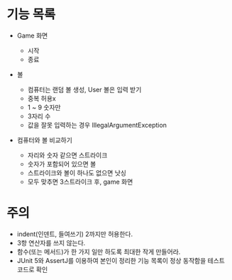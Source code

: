 # 기능 목록
- Game 화면
  - 시작
  - 종료

- 볼
  - 컴퓨터는 랜덤 볼 생성, User 볼은 입력 받기
  - 중복 허용x
  - 1 ~ 9 숫자만
  - 3자리 수
  - 값을 잘못 입력하는 경우 IllegalArgumentException

- 컴퓨터와 볼 비교하기 
  - 자리와 숫자 같으면 스트라이크
  - 숫자가 포함되어 있으면 볼
  - 스트라이크와 볼이 하나도 없으면 낫싱
  - 모두 맞추면 3스트라이크 후, game 화면

# 주의
- indent(인덴트, 들여쓰기) 2까지만 허용한다.
- 3항 연산자를 쓰지 않는다.
- 함수(또는 메서드)가 한 가지 일만 하도록 최대한 작게 만들어라.
- JUnit 5와 AssertJ를 이용하여 본인이 정리한 기능 목록이 정상 동작함을 테스트 코드로 확인